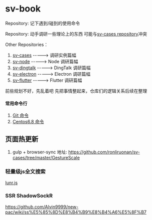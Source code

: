 # sv-book
Repository: 记下遇到/碰到的使用命令

Repository: 动手调研一些理论上的东西 可能与[sv-cases repository](https://github.com/ronliruonan/sv-cases)冲突

Other Repositories：
1. [sv-cases](https://github.com/ronliruonan/sv-cases)       ----->   调研实例篇幅
2. [sv-node](https://github.com/ronliruonan/sv-node)         ----->   Node  调研篇幅
3. [sv-dingtalk](https://github.com/ronliruonan/sv-dingtalk) ----->   DingTalk  调研篇幅
4. [sv-electron](https://github.com/ronliruonan/sv-electron) ----->   Electron  调研篇幅
5. [sv-flutter](https://github.com/ronliruonan/sv-flutter)   ----->   Flutter  调研篇幅

前些规划不好，先乱着吧
先把事情整起来，仓库们的逻辑关系后续在整理

#### 常用命令行
1. [Git 命令](./git)
2. [Centos6.8 命令](./centos6.8)




页面热更新
-----------
1. gulp + browser-sync
地址:   https://github.com/ronliruonan/sv-cases/tree/master/GestureScale

### 轻量级js全文搜索
[lunr.js](https://lunrjs.com/docs/index.html)

### SSR ShadowSockR
https://github.com/Alvin9999/new-pac/wiki/ss%E5%85%8D%E8%B4%B9%E8%B4%A6%E5%8F%B7

